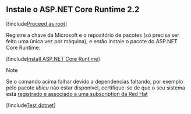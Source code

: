 ﻿## Instale o ASP.NET Core Runtime 2.2

[!include[Proceed as root](../su.md)]

Registre a chave da Microsoft e o repositório de pacotes (só precisa ser feito uma única vez por máquina),
e então instale o pacote do ASP.NET Core Runtime:

[!include[Install ASP.NET Core Runtime](../../../../../includes/linux/rhel/install-aspnetcore-22.md)]

> [!NOTE]
> Se o comando acima falhar devido a dependencias faltando, por exemplo pelo pacote *libicu* não estar disponível, certifique-se de que o seu sistema está [registrado e associado a uma subscription da Red Hat](https://access.redhat.com/solutions/253273)

[!include[Test dotnet](../test-dotnet-22.md)]
